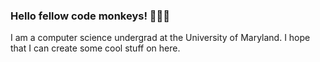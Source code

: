 ### Hello fellow code monkeys! 🐒🐒🐒

I am a computer science undergrad at the University of Maryland. I hope that I can create some cool stuff on here.
